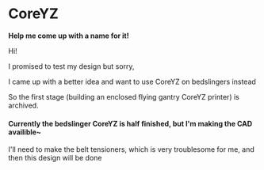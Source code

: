 # CoreYZ

**Help me come up with a name for it!**

Hi!

I promised to test my design but sorry,

I came up with a better idea and want to use CoreYZ on bedslingers instead


So the first stage (building an enclosed flying gantry CoreYZ printer) is archived. 


#### Currently the bedslinger CoreYZ is half finished, but I'm making the CAD availible~

I'll need to make the belt tensioners, which is very troublesome for me, and then this design will be done